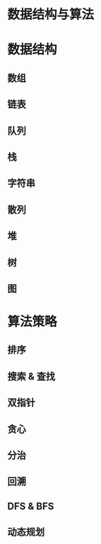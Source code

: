 # 数据结构与算法



# 数据结构

## 数组



## 链表



## 队列



## 栈



## 字符串



## 散列



## 堆



## 树



## 图



# 算法策略

## 排序



## 搜索 & 查找



## 双指针



## 贪心



## 分治



## 回溯



## DFS & BFS



## 动态规划

